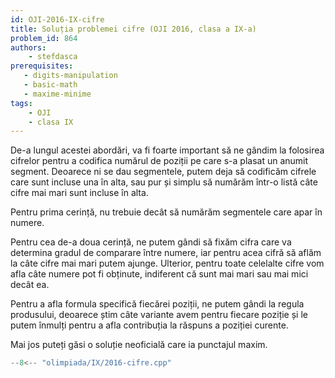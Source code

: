 ```yaml
---
id: OJI-2016-IX-cifre
title: Soluția problemei cifre (OJI 2016, clasa a IX-a)
problem_id: 864
authors:
    - stefdasca
prerequisites:
   - digits-manipulation
   - basic-math
   - maxime-minime
tags:
    - OJI
    - clasa IX
---
```


De-a lungul acestei abordări, va fi foarte important să ne gândim la folosirea
cifrelor pentru a codifica numărul de poziții pe care s-a plasat un anumit
segment. Deoarece ni se dau segmentele, putem deja să codificăm cifrele care
sunt incluse una în alta, sau pur și simplu să numărăm într-o listă câte cifre
mai mari sunt incluse în alta.

Pentru prima cerință, nu trebuie decât să numărăm segmentele care apar în numere.

Pentru cea de-a doua cerință, ne putem gândi să fixăm cifra care va determina
gradul de comparare între numere, iar pentru acea cifră să aflăm la câte cifre
mai mari putem ajunge. Ulterior, pentru toate celelalte cifre vom afla câte
numere pot fi obținute, indiferent că sunt mai mari sau mai mici decât ea.

Pentru a afla formula specifică fiecărei poziții, ne putem gândi la regula
produsului, deoarece știm câte variante avem pentru fiecare poziție și le putem
înmulți pentru a afla contribuția la răspuns a poziției curente.

Mai jos puteți găsi o soluție neoficială care ia punctajul maxim.

```cpp
--8<-- "olimpiada/IX/2016-cifre.cpp"
```
